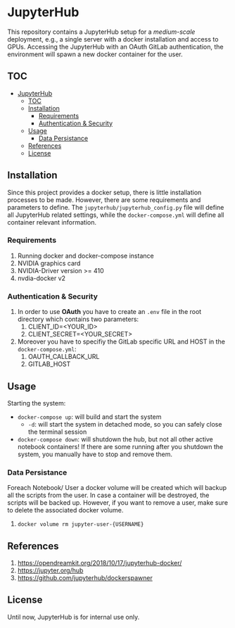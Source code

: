 # JupyterHub

This repository contains a JupyterHub setup for a *medium-scale* deployment, e.g., a single server with a docker installation and access to GPUs.
Accessing the JupyterHub with an OAuth GitLab authentication, the environment will spawn a new docker container for the user.

## TOC

- [JupyterHub](#JupyterHub)
  - [TOC](#TOC)
  - [Installation](#Installation)
    - [Requirements](#Requirements)
    - [Authentication & Security](#Authentication--Security)
  - [Usage](#Usage)
    - [Data Persistance](#Data-Persistance)
  - [References](#References)
  - [License](#License)

## Installation

Since this project provides a docker setup, there is little installation processes to be made. 
However, there are some requirements and parameters to define.
The `jupyterhub/jupyterhub_config.py` file will define all JupyterHub related settings, while the `docker-compose.yml` will define all container relevant information.

### Requirements

1. Running docker and docker-compose instance
2. NVIDIA graphics card
3. NVIDIA-Driver version >= 410 
4. nvdia-docker v2

### Authentication & Security

1. In order to use **OAuth** you have to create an `.env` file in the root directory which contains two parameters:
   1. CLIENT_ID=<YOUR_ID>
   2. CLIENT_SECRET=<YOUR_SECRET>
2. Moreover you have to specifiy the GitLab specific URL and HOST in the `docker-compose.yml`:
   1. OAUTH_CALLBACK_URL
   2. GITLAB_HOST

## Usage

Starting the system:

* `docker-compose up`: will build and start the system
  * `-d`: will start the system in detached mode, so you can safely close the terminal session
* `docker-compose down`: will shutdown the hub, but not all other active notebook containers! If there are some running after you shutdown the system, you manually have to stop and remove them.

### Data Persistance

Foreach Notebook/ User a docker volume will be created which will backup all the scripts from the user.
In case a container will be destroyed, the scripts will be backed up.
However, if you want to remove a user, make sure to delete the associated docker volume.

1. `docker volume rm jupyter-user-{USERNAME}`

## References

1. https://opendreamkit.org/2018/10/17/jupyterhub-docker/ 
2. https://jupyter.org/hub
3. https://github.com/jupyterhub/dockerspawner

## License

Until now, JupyterHub is for internal use only.
